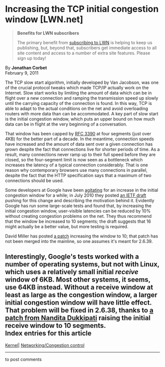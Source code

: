# Increasing the TCP initial congestion window [LWN.net]

> **Benefits for LWN subscribers**
> 
> The primary benefit from [subscribing to LWN](/Promo/nst-nag5/subscribe) is helping to keep us publishing, but, beyond that, subscribers get immediate access to all site content and access to a number of extra site features. Please sign up today! 

By **Jonathan Corbet**  
February 9, 2011 

The TCP slow start algorithm, initially developed by Van Jacobson, was one of the crucial protocol tweaks which made TCP/IP actually work on the Internet. Slow start works by limiting the amount of data which can be in flight over a new connection and ramping the transmission speed up slowly until the carrying capacity of the connection is found. In this way, TCP is able to adapt to the actual conditions on the net and avoid overloading routers with more data than can be accommodated. A key part of slow start is the initial congestion window, which puts an upper bound on how much data can be in flight at the very beginning of a conversation. 

That window has been capped by [RFC 3390](http://tools.ietf.org/html/rfc3390) at four segments (just over 4KB) for the better part of a decade. In the meantime, connection speeds have increased and the amount of data sent over a given connection has grown despite the fact that connections live for shorter periods of time. As a result, many connections never ramp up to their full speed before they are closed, so the four-segment limit is now seen as a bottleneck which increases the latency of a typical connection considerably. That is one reason why contemporary browsers use many connections in parallel, despite the fact that the HTTP specification says that a maximum of two connections should be used. 

Some developers at Google have been [agitating](http://research.google.com/pubs/pub36640.html) for an increase in the initial congestion window for a while; in July 2010 they posted [an IETF draft](http://tools.ietf.org/html/draft-hkchu-tcpm-initcwnd-01) pushing for this change and describing the motivation behind it. Evidently Google has run some large-scale tests and found that, by increasing the initial congestion window, user-visible latencies can be reduced by 10% without creating congestion problems on the net. They thus recommend that the window be increased to 10 segments; the draft suggests that 16 might actually be a better value, but more testing is required. 

David Miller has posted [a patch](/Articles/426883/) increasing the window to 10; that patch has not been merged into the mainline, so one assumes it's meant for 2.6.39. 

Interestingly, Google's tests worked with a number of operating systems, but not with Linux, which uses a relatively small initial _receive_ window of 6KB. Most other systems, it seems, use 64KB instead. Without a receive window at least as large as the congestion window, a larger initial congestion window will have little effect. That problem will be fixed in 2.6.38, thanks to [a patch from Nandita Dukkipati](http://git.kernel.org/?p=linux/kernel/git/torvalds/linux-2.6.git;a=commitdiff;h=356f039822b8d802138f7121c80d2a9286976dbd) raising the initial receive window to 10 segments.  
Index entries for this article  
---  
[Kernel](/Kernel/Index)| [Networking/Congestion control](/Kernel/Index#Networking-Congestion_control)  
  


* * *

to post comments 

